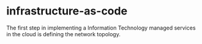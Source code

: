 # infrastructure-as-code
The first step in implementing a Information Technology managed services in the cloud is defining the network topology.
